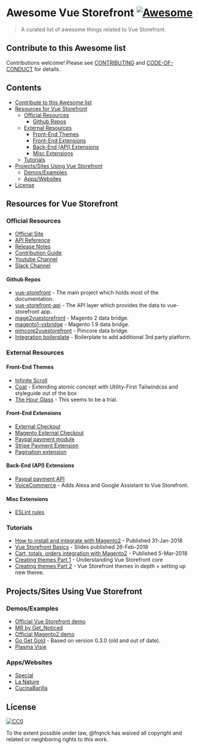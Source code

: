 
# Awesome Vue Storefront [![Awesome](https://cdn.rawgit.com/sindresorhus/awesome/d7305f38d29fed78fa85652e3a63e154dd8e8829/media/badge.svg)](https://github.com/sindresorhus/awesome)

> A curated list of awesome things related to Vue Storefront.


## Contribute to this Awesome list

Contributions welcome! Please see [CONTRIBUTING](https://github.com/frqnck/awesome-vue-storefront/blob/master/CONTRIBUTING.md) and [CODE-OF-CONDUCT](https://github.com/frqnck/awesome-vue-storefront/blob/master/CODE-OF-CONDUCT.md) for details.


## Contents

  - [Contribute to this Awesome list](#contribute-to-this-awesome-list)
  - [Resources for Vue Storefront](#resources-for-vue-storefront)
    - [Official Resources](#official-resources)
      - [Github Repos](#github-repos)
    - [External Resources](#external-resources)
      - [Front-End Themes](#front-end-themes)
      - [Front-End Extensions](#front-end-extensions)
      - [Back-End (API) Extensions](#back-end-api-extensions)
      - [Misc Extensions](#misc-extensions)
    - [Tutorials](#tutorials)
  - [Projects/Sites Using Vue Storefront](#projectssites-using-vue-storefront)
    - [Demos/Examples](#demosexamples)
    - [Apps/Websites](#appswebsites)
  - [License](#license)


## Resources for Vue Storefront

### Official Resources
  - [Official Site](https://www.vuestorefront.io)
  - [API Reference](https://github.com/DivanteLtd/vue-storefront/tree/master/doc)
  - [Release Notes](https://github.com/DivanteLtd/vue-storefront/releases)
  - [Contribution Guide](https://github.com/DivanteLtd/vue-storefront/blob/master/CONTRIBUTING.md)
  - [Youtube Channel](https://www.youtube.com/channel/UCkm1F3Cglty3CE1QwKQUhhg)
  - [Slack Channel](https://vuestorefront.slack.com)
#### Github Repos
  - [vue-storefront](https://github.com/DivanteLtd/vue-storefront) - The main project which holds most of the documentation.
  - [vue-storefront-api](https://github.com/DivanteLtd/vue-storefront-api) - The API layer which provides the data to vue-storefront app.
  - [mage2vuestorefront](https://github.com/DivanteLtd/mage2vuestorefront) - Magento 2 data bridge.
  - [magento1-vsbridge](https://github.com/DivanteLtd/magento1-vsbridge) - Magento 1.9 data bridge. 
  - [pimcore2vuestorefront](https://github.com/DivanteLtd/pimcore2vuestorefront) - Pimcore data bridge.
  - [Integration boilerplate](https://github.com/DivanteLtd/vue-storefront-integration-boilerplate) - Boilerplate to add additional 3rd party platform.

### External Resources

#### Front-End Themes
  - [Infinite Scroll](https://github.com/woked/vue-storefront-infinite-scroll-theme)
  - [Coat](https://github.com/dimasch/vsf-theme-coat) - Extending atomic concept with Utility-First Tailwindcss and styleguide out of the box
  - [The Hour Glass](https://github.com/thanhcao/vue-storefront-demo) - This seems to be a trial.

#### Front-End Extensions
  - [External Checkout](https://github.com/filrak/vsf-external-checkout)
  - [Magento External Checkout](https://github.com/DivanteLtd/magento2-external-checkout)
  - [Paypal payment module](https://github.com/develodesign/vsf-payment-paypal)
  - [Stripe Payment Extension](https://github.com/develodesign/vsf-payment-stripe)
  - [Pagination extension](https://github.com/bitbull-team/vue-storefront-pagination)

#### Back-End (API) Extensions
  - [Paypal payment API](https://github.com/develodesign/vsf-payment-paypal-api)
  - [VoiceCommerce](https://github.com/upsidelab/voicecommerce) - Adds Alexa and Google Assistant to Vue Storefront.

#### Misc Extensions
  - [ESLint rules](https://github.com/DavidRouyer/eslint-plugin-vue-storefront)

### Tutorials
  - [How to install and integrate with Magento2](https://medium.com/@piotrkarwatka/vue-storefront-how-to-install-and-integrate-with-magento2-227767dd65b2) - Published 31-Jan-2018
  - [Vue Storefront Basics](https://www.slideshare.net/FilipRakowski/vue-storefront-basics) -  Slides published 26-Feb-2018
  - [Cart, totals, orders integration with Magento2](https://medium.com/@piotrkarwatka/vue-storefront-cart-totals-orders-integration-with-magento2-6fbe6860fcd) - Published 5-Mar-2018 
  - [Creating themes Part 1](https://medium.com/@frakowski/developing-themes-in-vue-storefront-backend-agnostic-ecommerce-pwa-frontend-part-1-72ea3c939593) - Understanding Vue Storefront core
  - [Creating themes Part 2](https://medium.com/@frakowski/creating-themes-in-vue-storefront-part-2-vue-storefront-themes-in-depth-6fe28dee3e40) - Vue Storefront themes in depth + setting up new theme.


##  Projects/Sites Using Vue Storefront

### Demos/Examples
  - [Official Vue Storefront demo](https://demo.vuestorefront.io)
  - [MR by Get_Noticed](https://ecommerce-pwa.io/)
  - [Official Magento2 demo](https://demo-magento2.vuestorefront.io)
  - [Go Get Gold](http://gogetgold.com) - Based on version 0.3.0 (old and out of date).
  - [Plasma Visie](https://demo.mage-pwa.io)

### Apps/Websites
  - [Special](https://www.specialmilano.com/)
  - [La Nature](https://lanature.ru)
  - [CucinaBarilla](https://www.cucinabarilla.it)


## License

[![CC0](http://mirrors.creativecommons.org/presskit/buttons/88x31/svg/cc-zero.svg)](http://creativecommons.org/publicdomain/zero/1.0)

To the extent possible under law, @frqnck has waived all copyright and
related or neighboring rights to this work.
